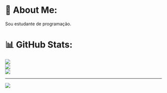 # 💫 About Me:
Sou estudante de programação.

# 📊 GitHub Stats:
![](https://github-readme-stats.vercel.app/api?username=Bikehugo&theme=merko&hide_border=false&include_all_commits=false&count_private=false)<br/>
![](https://github-readme-streak-stats.herokuapp.com/?user=Bikehugo&theme=merko&hide_border=false)<br/>
![](https://github-readme-stats.vercel.app/api/top-langs/?username=Bikehugo&theme=merko&hide_border=false&include_all_commits=false&count_private=false&layout=compact)

---
[![](https://visitcount.itsvg.in/api?id=Bikehugo&icon=0&color=0)](https://visitcount.itsvg.in)

<!-- Proudly created with GPRM ( https://gprm.itsvg.in ) -->